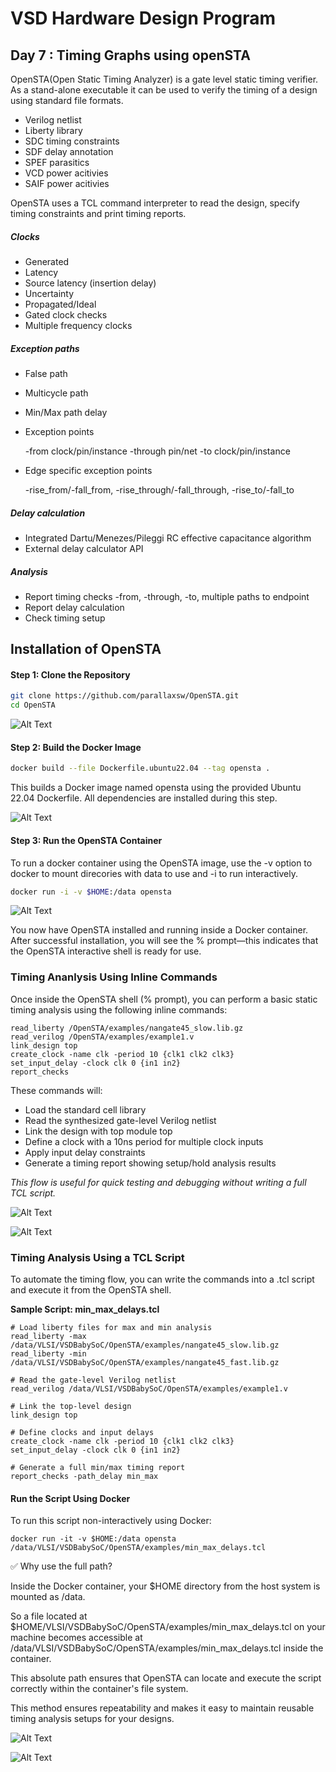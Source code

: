 # VSD Hardware Design Program

## Day 7 : Timing Graphs using openSTA
OpenSTA(Open Static Timing Analyzer) is a gate level static timing verifier. As a stand-alone executable it can be used to verify the timing of a design using standard file formats.

* Verilog netlist
* Liberty library
* SDC timing constraints
* SDF delay annotation
* SPEF parasitics
* VCD power acitivies
* SAIF power acitivies

OpenSTA uses a TCL command interpreter to read the design, specify timing constraints and print timing reports.

##### Clocks
* Generated
* Latency
* Source latency (insertion delay)
* Uncertainty
* Propagated/Ideal
* Gated clock checks
* Multiple frequency clocks

##### Exception paths
* False path
* Multicycle path
* Min/Max path delay
* Exception points

   -from clock/pin/instance -through pin/net -to clock/pin/instance
*  Edge specific exception points

   -rise_from/-fall_from, -rise_through/-fall_through, -rise_to/-fall_to

##### Delay calculation
* Integrated Dartu/Menezes/Pileggi RC effective capacitance algorithm
* External delay calculator API

##### Analysis
* Report timing checks -from, -through, -to, multiple paths to endpoint
* Report delay calculation
* Check timing setup

## Installation of OpenSTA

#### Step 1: Clone the Repository

```bash
git clone https://github.com/parallaxsw/OpenSTA.git
cd OpenSTA
```

![Alt Text](Images/1.jpg)

#### Step 2: Build the Docker Image
```bash
docker build --file Dockerfile.ubuntu22.04 --tag opensta .
```
This builds a Docker image named opensta using the provided Ubuntu 22.04 Dockerfile. All dependencies are installed during this step.

![Alt Text](Images/2.jpg)

#### Step 3: Run the OpenSTA Container
To run a docker container using the OpenSTA image, use the -v option to docker to mount direcories with data to use and -i to run interactively.
```bash
docker run -i -v $HOME:/data opensta
```
![Alt Text](Images/3.png)

You now have OpenSTA installed and running inside a Docker container. After successful installation, you will see the % prompt—this indicates that the OpenSTA interactive shell is ready for use.

### Timing Ananlysis Using Inline Commands

Once inside the OpenSTA shell (% prompt), you can perform a basic static timing analysis using the following inline commands:
```shell
read_liberty /OpenSTA/examples/nangate45_slow.lib.gz
read_verilog /OpenSTA/examples/example1.v
link_design top
create_clock -name clk -period 10 {clk1 clk2 clk3}
set_input_delay -clock clk 0 {in1 in2}
report_checks
```
These commands will:

- Load the standard cell library
- Read the synthesized gate-level Verilog netlist
- Link the design with top module top
- Define a clock with a 10ns period for multiple clock inputs
- Apply input delay constraints
- Generate a timing report showing setup/hold analysis results
  
_This flow is useful for quick testing and debugging without writing a full TCL script._

![Alt Text](Images/4.jpg)

![Alt Text](Images/5.jpg)

### Timing Analysis Using a TCL Script

To automate the timing flow, you can write the commands into a .tcl script and execute it from the OpenSTA shell.

**Sample Script: min_max_delays.tcl**

```shell
# Load liberty files for max and min analysis
read_liberty -max /data/VLSI/VSDBabySoC/OpenSTA/examples/nangate45_slow.lib.gz
read_liberty -min /data/VLSI/VSDBabySoC/OpenSTA/examples/nangate45_fast.lib.gz

# Read the gate-level Verilog netlist
read_verilog /data/VLSI/VSDBabySoC/OpenSTA/examples/example1.v

# Link the top-level design
link_design top

# Define clocks and input delays
create_clock -name clk -period 10 {clk1 clk2 clk3}
set_input_delay -clock clk 0 {in1 in2}

# Generate a full min/max timing report
report_checks -path_delay min_max
```

#### Run the Script Using Docker

To run this script non-interactively using Docker:

```shell
docker run -it -v $HOME:/data opensta /data/VLSI/VSDBabySoC/OpenSTA/examples/min_max_delays.tcl
```

✅ Why use the full path?

Inside the Docker container, your $HOME directory from the host system is mounted as /data.

So a file located at $HOME/VLSI/VSDBabySoC/OpenSTA/examples/min_max_delays.tcl on your machine becomes accessible at /data/VLSI/VSDBabySoC/OpenSTA/examples/min_max_delays.tcl inside the container.

This absolute path ensures that OpenSTA can locate and execute the script correctly within the container's file system.

This method ensures repeatability and makes it easy to maintain reusable timing analysis setups for your designs.

![Alt Text](Images/6.jpg)

![Alt Text](Images/7.jpg)


